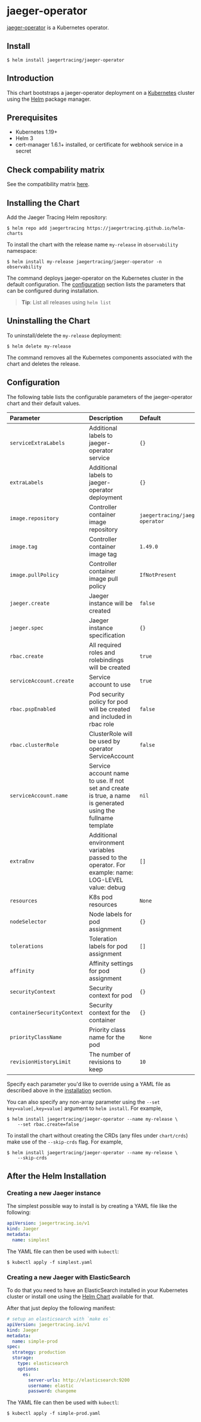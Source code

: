 # jaeger-operator

[jaeger-operator](https://github.com/jaegertracing/jaeger-operator) is a Kubernetes operator.

## Install

```console
$ helm install jaegertracing/jaeger-operator
```

## Introduction

This chart bootstraps a jaeger-operator deployment on a [Kubernetes](http://kubernetes.io) cluster using the [Helm](https://helm.sh) package manager.

## Prerequisites

- Kubernetes 1.19+
- Helm 3
- cert-manager 1.6.1+ installed, or certificate for webhook service in a secret

## Check compability matrix

See the compatibility matrix [here](./COMPATIBILITY.md).

## Installing the Chart

Add the Jaeger Tracing Helm repository:

```console
$ helm repo add jaegertracing https://jaegertracing.github.io/helm-charts
```

To install the chart with the release name `my-release` in `observability` namespace:

```console
$ helm install my-release jaegertracing/jaeger-operator -n observability
```

The command deploys jaeger-operator on the Kubernetes cluster in the default configuration. The [configuration](#configuration) section lists the parameters that can be configured during installation.

> **Tip**: List all releases using `helm list`

## Uninstalling the Chart

To uninstall/delete the `my-release` deployment:

```console
$ helm delete my-release
```

The command removes all the Kubernetes components associated with the chart and deletes the release.

## Configuration

The following table lists the configurable parameters of the jaeger-operator chart and their default values.

| Parameter                  | Description                                                                                                 | Default                         |
| :------------------------- | :---------------------------------------------------------------------------------------------------------- | :------------------------------ |
| `serviceExtraLabels`       | Additional labels to jaeger-operator service                                                                | `{}`                            |
| `extraLabels`              | Additional labels to jaeger-operator deployment                                                             | `{}`                            |
| `image.repository`         | Controller container image repository                                                                       | `jaegertracing/jaeger-operator` |
| `image.tag`                | Controller container image tag                                                                              | `1.49.0`                        |
| `image.pullPolicy`         | Controller container image pull policy                                                                      | `IfNotPresent`                  |
| `jaeger.create`            | Jaeger instance will be created                                                                             | `false`                         |
| `jaeger.spec`              | Jaeger instance specification                                                                               | `{}`                            |
| `rbac.create`              | All required roles and rolebindings will be created                                                         | `true`                          |
| `serviceAccount.create`    | Service account to use                                                                                      | `true`                          |
| `rbac.pspEnabled`          | Pod security policy for pod will be created and included in rbac role                                       | `false`                         |
| `rbac.clusterRole`         | ClusterRole will be used by operator ServiceAccount                                                         | `false`                         |
| `serviceAccount.name`      | Service account name to use. If not set and create is true, a name is generated using the fullname template | `nil`                           |
| `extraEnv`                 | Additional environment variables passed to the operator. For example: name: LOG-LEVEL value: debug          | `[]`                            |
| `resources`                | K8s pod resources                                                                                           | `None`                          |
| `nodeSelector`             | Node labels for pod assignment                                                                              | `{}`                            |
| `tolerations`              | Toleration labels for pod assignment                                                                        | `[]`                            |
| `affinity`                 | Affinity settings for pod assignment                                                                        | `{}`                            |
| `securityContext`          | Security context for pod                                                                                    | `{}`                            |
| `containerSecurityContext` | Security context for the container                                                                          | `{}`                            |
| `priorityClassName`        | Priority class name for the pod                                                                             | `None`                          |
| `revisionHistoryLimit`     | The number of revisions to keep                                                                             | `10`                            |

Specify each parameter you'd like to override using a YAML file as described above in the [installation](#installing-the-chart) section.

You can also specify any non-array parameter using the `--set key=value[,key=value]` argument to `helm install`. For example,

```console
$ helm install jaegertracing/jaeger-operator --name my-release \
    --set rbac.create=false
```

To install the chart without creating the CRDs (any files under `chart/crds`) make use of the `--skip-crds` flag. For example,

```console
$ helm install jaegertracing/jaeger-operator --name my-release \
    --skip-crds
```

## After the Helm Installation

### Creating a new Jaeger instance

The simplest possible way to install is by creating a YAML file like the following:

```YAML
apiVersion: jaegertracing.io/v1
kind: Jaeger
metadata:
  name: simplest
```

The YAML file can then be used with `kubectl`:

```console
$ kubectl apply -f simplest.yaml
```

### Creating a new Jaeger with ElasticSearch

To do that you need to have an ElasticSearch installed in your Kubernetes cluster or install one using the [Helm Chart](https://github.com/helm/charts/tree/master/incubator/elasticsearch) available for that.

After that just deploy the following manifest:

```YAML
# setup an elasticsearch with `make es`
apiVersion: jaegertracing.io/v1
kind: Jaeger
metadata:
  name: simple-prod
spec:
  strategy: production
  storage:
    type: elasticsearch
    options:
      es:
        server-urls: http://elasticsearch:9200
        username: elastic
        password: changeme
```

The YAML file can then be used with `kubectl`:

```console
$ kubectl apply -f simple-prod.yaml
```

